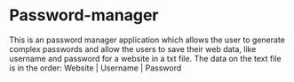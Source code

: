 # Password-manager
 
 This is an password manager application which allows the user to generate complex passwords and allow the users to save their web data, like username and password for a website in a txt file. The data on the text file is in the order: Website | Username | Password 